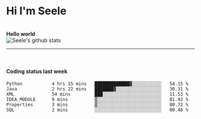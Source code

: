 <h1>Hi I'm Seele</h1>
<br>
<b> Hello world</b>
<br>
<img src="https://github-readme-stats.vercel.app/api?username=Seele0oO&show_icons=true&icon_color=0366d6&bg_color=ffffff&hide_title=true&hide=contribs&include_all_commits=true" alt="Seele's github stats"/>
<hr>
<br>
<h4>Coding status last week </h4>

<!--START_SECTION:waka-->

```text
Python           4 hrs 15 mins   █████████████▓░░░░░░░░░░░   54.15 %
Java             2 hrs 22 mins   ███████▓░░░░░░░░░░░░░░░░░   30.31 %
XML              54 mins         ███░░░░░░░░░░░░░░░░░░░░░░   11.53 %
IDEA_MODULE      9 mins          ▒░░░░░░░░░░░░░░░░░░░░░░░░   01.92 %
Properties       3 mins          ▒░░░░░░░░░░░░░░░░░░░░░░░░   00.72 %
SQL              2 mins          ░░░░░░░░░░░░░░░░░░░░░░░░░   00.48 %
```

<!--END_SECTION:waka-->
<br>

